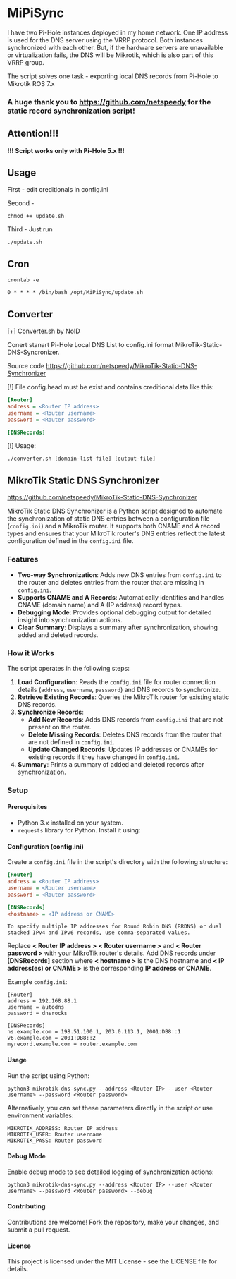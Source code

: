 # MiPiSync

I have two Pi-Hole instances deployed in my home network. One IP address is used for the DNS server using the VRRP protocol. Both instances synchronized with each other. But, if the hardware servers are unavailable or virtualization fails, the DNS will be Mikrotik, which is also part of this VRRP group.

The script solves one task - exporting local DNS records from Pi-Hole to Mikrotik ROS 7.x

### A huge thank you to https://github.com/netspeedy for the static record synchronization script!

## Attention!!!


__!!! Script works only with Pi-Hole 5.x !!!__


## Usage

First - edit creditionals in config.ini

Second - 
```
chmod +x update.sh
```

Third - Just run 
```
./update.sh
```

## Cron

```
crontab -e
```
```
0 * * * * /bin/bash /opt/MiPiSync/update.sh
```

## Converter

[+] Converter.sh by NoID

Conert stanart Pi-Hole Local DNS List to config.ini format MikroTik-Static-DNS-Syncronizer.

Source code https://github.com/netspeedy/MikroTik-Static-DNS-Synchronizer


[!] File config.head must be exist and contains creditional data like this:


```ini
[Router]
address = <Router IP address>
username = <Router username>
password = <Router password>

[DNSRecords]
```



[!] Usage: 

```
./converter.sh [domain-list-file] [output-file]
```


## MikroTik Static DNS Synchronizer

https://github.com/netspeedy/MikroTik-Static-DNS-Synchronizer

MikroTik Static DNS Synchronizer is a Python script designed to automate the synchronization of static DNS entries between a configuration file (`config.ini`) and a MikroTik router. It supports both CNAME and A record types and ensures that your MikroTik router's DNS entries reflect the latest configuration defined in the `config.ini` file.

### Features

- **Two-way Synchronization**: Adds new DNS entries from `config.ini` to the router and deletes entries from the router that are missing in `config.ini`.
- **Supports CNAME and A Records**: Automatically identifies and handles CNAME (domain name) and A (IP address) record types.
- **Debugging Mode**: Provides optional debugging output for detailed insight into synchronization actions.
- **Clear Summary**: Displays a summary after synchronization, showing added and deleted records.

### How it Works

The script operates in the following steps:

1. **Load Configuration**: Reads the `config.ini` file for router connection details (`address`, `username`, `password`) and DNS records to synchronize.
2. **Retrieve Existing Records**: Queries the MikroTik router for existing static DNS records.
3. **Synchronize Records**:
   - **Add New Records**: Adds DNS records from `config.ini` that are not present on the router.
   - **Delete Missing Records**: Deletes DNS records from the router that are not defined in `config.ini`.
   - **Update Changed Records**: Updates IP addresses or CNAMEs for existing records if they have changed in `config.ini`.
4. **Summary**: Prints a summary of added and deleted records after synchronization.

### Setup

#### Prerequisites

- Python 3.x installed on your system.
- `requests` library for Python. Install it using:

#### Configuration (config.ini)

Create a `config.ini` file in the script's directory with the following structure:

```ini
[Router]
address = <Router IP address>
username = <Router username>
password = <Router password>

[DNSRecords]
<hostname> = <IP address or CNAME>
```
```
To specify multiple IP addresses for Round Robin DNS (RRDNS) or dual stacked IPv4 and IPv6 records, use comma-separated values.
```

Replace **< Router IP address >** **< Router username >** and **< Router password >** with your MikroTik router's details. Add DNS records under **[DNSRecords]** section where **< hostname >** is the DNS hostname and **< IP address(es) or CNAME >** is the corresponding **IP address** or **CNAME**.

Example `config.ini`:

```
[Router]
address = 192.168.88.1
username = autodns
password = dnsrocks

[DNSRecords]
ns.example.com = 198.51.100.1, 203.0.113.1, 2001:DB8::1
v6.example.com = 2001:DB8::2
myrecord.example.com = router.example.com
```

#### Usage

Run the script using Python:

```
python3 mikrotik-dns-sync.py --address <Router IP> --user <Router username> --password <Router password>
```

Alternatively, you can set these parameters directly in the script or use environment variables:

    MIKROTIK_ADDRESS: Router IP address
    MIKROTIK_USER: Router username
    MIKROTIK_PASS: Router password

#### Debug Mode

Enable debug mode to see detailed logging of synchronization actions:

```
python3 mikrotik-dns-sync.py --address <Router IP> --user <Router username> --password <Router password> --debug
```

#### Contributing

Contributions are welcome! Fork the repository, make your changes, and submit a pull request.

#### License

This project is licensed under the MIT License - see the LICENSE file for details.

